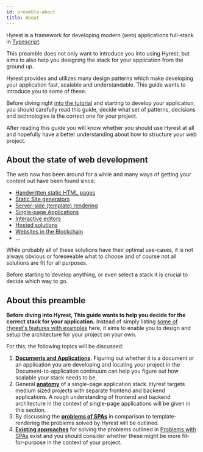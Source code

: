 ```yaml
---
id: preamble-about
title: About
---
```


Hyrest is a framework for developing modern (web) applications full-stack in [Typescript](https://www.typescriptlang.org/).

This preamble does not only want to introduce you into using Hyrest, but aims to also help you designing the stack for your application
from the ground up.

Hyrest provides and utilizes many design patterns which make developing your application fast, scalable and understandable.
This guide wants to introduce you to some of these.

Before diving right [into the tutorial](tutorial-about) and starting to develop your application, you should carefully read this guide,
decide what set of patterns, decisions and technologies is the correct one for your project.

After reading this guide you will know whether you should use Hyrest at all and hopefully have a better understanding about how to structure your web project.

## About the state of web development

The web now has been around for a while and many ways of getting your content out have been found since:

- [Handwritten static HTML pages](https://en.wikipedia.org/wiki/HTML)
- [Static Site generators](https://www.staticgen.com/)
- [Server-side (template) rendering](https://en.wikipedia.org/wiki/Server-side_scripting)
- [Single-page Applications](https://en.wikipedia.org/wiki/Single-page_application)
- [Interactive editors](https://en.wikipedia.org/wiki/List_of_HTML_editors)
- [Hosted solutions](https://en.wikipedia.org/wiki/Blog)
- [Websites in the Blockchain](https://www.reddit.com/r/Bitcoin/comments/544iwk/host_webpage_on_blockchain/)
- ...

While probably all of these solutions have their optimal use-cases, it is not always obvious or foreseeable what to choose and of course not all solutions are fit for all purposes.

Before starting to develop anything, or even select a stack it is crucial to decide which way to go.

## About this preamble

**Before diving into Hyrest, This guide wants to help you decide for the correct stack for your application.**
Instead of simply listing [some of Hyrest's features with examples](api-about) here, it aims to enable you to design and setup the architecture for your project on your own.

For this, the following topics will be discussed:

1. **[Documents and Applications](preamble-documents-applications)**. Figuring out whether it is a document or an application you are developing and locating your project in the Document-to-application continuum can help you figure out how scalable your stack needs to be.
2. General **[anatomy](preamble-anatomy)** of a single-page application stack. Hyrest targets medium sized projects with separate frontend and backend applications. A rough understanding of frontend and backend architecture in the context of single-page applications will be given in this section.
3. By discussing the **[problems of SPAs](preamble-problems-with-spas)** in comparison to template-rendering the problems solved by Hyrest will be outlined.
4. **[Existing approaches](preamble-existing-approaches)** for solving the problems outlined in [Problems with SPAs](preamble-problems-with-spas) exist and you should consider whether these might be more fit-for-purpose in the context of your project.
